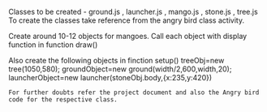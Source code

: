 Classes to be created - ground.js , launcher.js , mango.js , stone.js , tree.js
To create the classes take reference from the angry bird class activity.

Create around 10-12 objects for mangoes. Call each object with display function in function draw()

Also create the following objects in finction setup()
treeObj=new tree(1050,580);
	groundObject=new ground(width/2,600,width,20);
	launcherObject=new launcher(stoneObj.body,{x:235,y:420})

    For further doubts refer the project document and also the Angry bird code for the respective class.